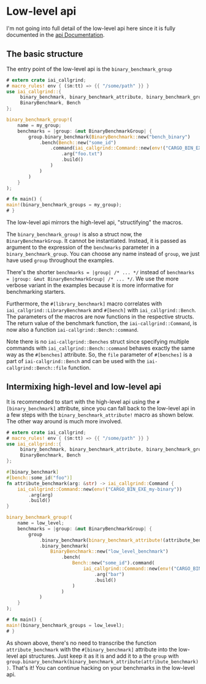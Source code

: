 # Low-level api

I'm not going into full detail of the low-level api here since it is fully
documented in the [api
Documentation](https://docs.rs/iai-callgrind/0.13.2/iai_callgrind/index.html).

## The basic structure

The entry point of the low-level api is the `binary_benchmark_group`

```rust
# extern crate iai_callgrind;
# macro_rules! env { ($m:tt) => {{ "/some/path" }} }
use iai_callgrind::{
     binary_benchmark, binary_benchmark_attribute, binary_benchmark_group, main,
     BinaryBenchmark, Bench
};

binary_benchmark_group!(
    name = my_group;
    benchmarks = |group: &mut BinaryBenchmarkGroup| {
        group.binary_benchmark(BinaryBenchmark::new("bench_binary")
            .bench(Bench::new("some_id")
                .command(iai_callgrind::Command::new(env!("CARGO_BIN_EXE_my-foo"))
                    .arg("foo.txt")
                    .build()
                )
            )
        )
    }
);

# fn main() {
main!(binary_benchmark_groups = my_group);
# }
```

The low-level api mirrors the high-level api, "structifying" the macros.

The `binary_benchmark_group!` is also a struct now, the `BinaryBenchmarkGroup`.
It cannot be instantiated. Instead, it is passed as argument to the expression
of the `benchmarks` parameter in a `binary_benchmark_group`. You can choose any
name instead of `group`, we just have used `group` throughout the examples.

There's the shorter `benchmarks = |group| /* ... */` instead of `benchmarks =
|group: &mut BinaryBenchmarkGroup| /* ... */`. We use the more verbose variant
in the examples because it is more informative for benchmarking starters.

Furthermore, the `#[library_benchmark]` macro correlates with
`iai_callgrind::LibraryBenchmark` and `#[bench]` with `iai_callgrind::Bench`.
The parameters of the macros are now functions in the respective structs. The
return value of the benchmark function, the `iai-callgrind::Command`, is now
also a function `iai-callgrind::Bench::command`.

Note there is no `iai-callgrind::Benches` struct since specifying multiple
commands with `iai_callgrind::Bench::command` behaves exactly the same way as
the `#[benches]` attribute. So, the `file` parameter of `#[benches]` is a part
of `iai-callgrind::Bench` and can be used with the `iai-callgrind::Bench::file`
function.

## Intermixing high-level and low-level api

It is recommended to start with the high-level api using the
`#[binary_benchmark]` attribute, since you can fall back to the low-level api in
a few steps with the `binary_benchmark_attribute!` macro as shown below. The
other way around is much more involved.

```rust
# extern crate iai_callgrind;
# macro_rules! env { ($m:tt) => {{ "/some/path" }} }
use iai_callgrind::{
     binary_benchmark, binary_benchmark_attribute, binary_benchmark_group, main,
     BinaryBenchmark, Bench
};

#[binary_benchmark]
#[bench::some_id("foo")]
fn attribute_benchmark(arg: &str) -> iai_callgrind::Command {
    iai_callgrind::Command::new(env!("CARGO_BIN_EXE_my-binary"))
        .arg(arg)
        .build()
}

binary_benchmark_group!(
    name = low_level;
    benchmarks = |group: &mut BinaryBenchmarkGroup| {
        group
            .binary_benchmark(binary_benchmark_attribute!(attribute_benchmark))
            .binary_benchmark(
                BinaryBenchmark::new("low_level_benchmark")
                    .bench(
                        Bench::new("some_id").command(
                            iai_callgrind::Command::new(env!("CARGO_BIN_EXE_my-binary"))
                                .arg("bar")
                                .build()
                        )
                    )
            )
    }
);

# fn main() {
main!(binary_benchmark_groups = low_level);
# }
```

As shown above, there's no need to transcribe the function `attribute_benchmark`
with the `#[binary_benchmark]` attribute into the low-level api structures. Just
keep it as it is and add it to a the `group` with
`group.binary_benchmark(binary_benchmark_attribute(attribute_benchmark))`.
That's it! You can continue hacking on your benchmarks in the low-level api.
